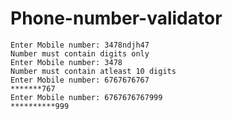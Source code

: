 # Phone-number-validator

    Enter Mobile number: 3478ndjh47
    Number must contain digits only
    Enter Mobile number: 3478
    Number must contain atleast 10 digits
    Enter Mobile number: 6767676767
    *******767
    Enter Mobile number: 6767676767999
    **********999
